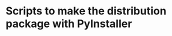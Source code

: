 Scripts to make the distribution package with PyInstaller
=========================================================
